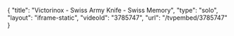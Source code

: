 {
    "title": "Victorinox - Swiss Army Knife - Swiss Memory",
    "type": "solo",
    "layout": "iframe-static",
    "videoId": "3785747",
    "url": "\/tvpembed\/3785747"
}